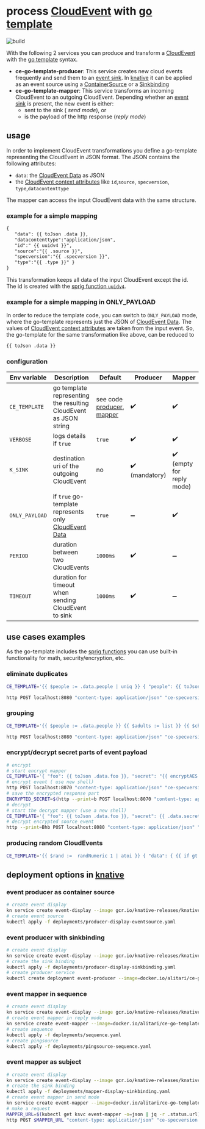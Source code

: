 # process [CloudEvent] with [go template]

![build](https://github.com/alitari/ce-go-template/workflows/TestAndBuild/badge.svg)

With the following 2 services you can produce and transform a [CloudEvent] with the [go template] syntax.

- **ce-go-template-producer**: This service creates new cloud events frequently and send them to an [event sink]. In [knative] it can be applied as an event source using a [ContainerSource] or a [Sinkbinding]
- **ce-go-template-mapper**: This service transforms an incoming CloudEvent to an outgoing CloudEvent. Depending whether an [event sink] is present, the new event is either:
   - sent to the sink ( *send mode*), or
   - is the payload of the http response (*reply mode*)

## usage

In order to implement CloudEvent transformations you define a go-template representing the CloudEvent in JSON format. The JSON contains the following attributes:

- `data`: the [CloudEvent Data] as JSON
- the [CloudEvent context attributes] like `id`,`source`, `specversion`, `type`,`datacontenttype`

The mapper can access the input CloudEvent data with the same structure.

### example for a simple mapping

```txt
{ 
   "data": {{ toJson .data }},
   "datacontenttype":"application/json",
   "id":" {{ uuidv4 }}",
   "source":"{{ .source }}",
   "specversion":"{{ .specversion }}",
   "type":"{{ .type }}" }
}
```
This transformation keeps all data of the input CloudEvent except the id. The id is created with the [sprig function `uuidv4`](http://masterminds.github.io/sprig/uuid.html).

### example for a simple mapping in ONLY_PAYLOAD

In order to reduce the template code, you can switch to `ONLY_PAYLOAD` mode, where the go-template represents just the JSON of [CloudEvent Data]. The values of [CloudEvent context attributes] are taken from the input event. So, the go-template for the same transformation like above, can be reduced to

```txt
{{ toJson .data }}
```



### configuration

| Env variable | Description | Default | Producer | Mapper |
| ------------ | ------------| ------- | -------| ---|
| `CE_TEMPLATE` | go template representing the resulting CloudEvent as JSON string | see code [producer](cmd/producer/main.go), [mapper](cmd/mapper/main.go)  | :heavy_check_mark: | :heavy_check_mark: |
| `VERBOSE` | logs details if `true` |`true`| :heavy_check_mark: | :heavy_check_mark: |
| `K_SINK` | destination uri of the outgoing CloudEvent |no | :heavy_check_mark: (mandatory)  | :heavy_check_mark: (empty for reply mode) |
| `ONLY_PAYLOAD` | if `true` go-template represents only [CloudEvent Data] | `true` | :heavy_minus_sign:  | :heavy_check_mark: |
| `PERIOD` | duration between two CloudEvents  |`1000ms`| :heavy_check_mark: | :heavy_minus_sign: |
| `TIMEOUT` | duration for timeout when sending CloudEvent to sink |`1000ms`| :heavy_check_mark: | :heavy_minus_sign: |


## use cases examples

As the go-template includes the [sprig functions] you can use built-in functionality for math, security/encryption, etc.

### eliminate duplicates

```bash
CE_TEMPLATE='{{ $people := .data.people | uniq }} { "people": {{ toJson $people }} }' go run cmd/mapper/main.go

http POST localhost:8080 "content-type: application/json" "ce-specversion: 1.0" "ce-source: http-command" "ce-type: example" "ce-id: 123-abc" people:='[ { "name": "Bob", "age": "23" }, { "name": "John", "age": "17" } , {"name": "Bill", "age": "70"}, { "name": "Bob", "age": "23" } ]'
```

### grouping

```bash
CE_TEMPLATE='{{ $people := .data.people }} {{ $adults := list }} {{ $children := list }} {{ range $people }} {{ $age := .age | atoi }} {{ if gt $age 17 }} {{ $adults = append $adults . }}{{ else }}{{ $children = append $children . }}{{ end }} {{ end }}{ "adults": {{ toJson $adults }}, "children": {{ toJson $children }} }' go run cmd/mapper/main.go

http POST localhost:8080 "content-type: application/json" "ce-specversion: 1.0" "ce-source: http-command" "ce-type: example" "ce-id: 123-abc" people:='[ { "name": "Bob", "age": "23" }, { "name": "John", "age": "17" } , {"name": "Bill", "age": "70"} ]'
```

### encrypt/decrypt secret parts of event payload

```bash
# encrypt
# start encrypt mapper 
CE_TEMPLATE='{ "foo": {{ toJson .data.foo }}, "secret": "{{ encryptAES (env "SECRET_KEY") (toJson .data.secret) }}" }' SECRET_KEY="mysecretKey" CE_PORT=8070 go run cmd/mapper/main.go
# encrypt event ( use new shell)
http POST localhost:8070 "content-type: application/json" "ce-specversion: 1.0" "ce-source: http-command" "ce-type: example" "ce-id: 123-abc" foo=foovalue secret:='{ "name": "James", "lastName": "Bond"}'
# save the encrypted response part
ENCRYPTED_SECRET=$(http --print=b POST localhost:8070 "content-type: application/json" "ce-specversion: 1.0" "ce-source: http-command" "ce-type: example" "ce-id: 123-abc" foo=foovalue secret:='{ "name": "James", "lastName": "Bond"}' | jq -r .secret)
# decrypt
# start the decrypt mapper (use a new shell)
CE_TEMPLATE='{ "foo": {{ toJson .data.foo }}, "secret": {{ .data.secret | decryptAES (env "SECRET_KEY") }} }' SECRET_KEY="mysecretKey" go run cmd/mapper/main.go
# decrypt encrypted source event 
http --print=Bhb POST localhost:8080 "content-type: application/json" "ce-specversion: 1.0" "ce-source: http-command" "ce-type: example" "ce-id: 123-abc" foo=foovalue secret=$ENCRYPTED_SECRET
```

### producing random CloudEvents

```bash
CE_TEMPLATE='{{ $rand :=  randNumeric 1 | atoi }} { "data": { {{ if gt $rand 5 }} "foo": "foovalue" {{ else }} "bar": "barvalue" {{ end }} } , "datacontenttype":"application/json","id": {{ uuidv4 | quote }}, "source":"random producer","specversion":"1.0","type":"random producer type" }' K_SINK=https://httpbin.org/post go run cmd/producer/main.go
```

## deployment options in [knative]

### event producer as container source

```bash
# create event display
kn service create event-display --image gcr.io/knative-releases/knative.dev/eventing-contrib/cmd/event_display --cluster-local --scale-min 1
# create event source
kubectl apply -f deployments/producer-display-eventsource.yaml
```

### event producer with sinkbinding

```bash
# create event display
kn service create event-display --image gcr.io/knative-releases/knative.dev/eventing-contrib/cmd/event_display --cluster-local --scale-min 1
# create the sink binding
kubectl apply -f deployments/producer-display-sinkbinding.yaml
# create producer service
kubectl create deployment event-producer --image=docker.io/alitari/ce-go-template-producer
```

### event mapper in sequence

```bash
# create event display
kn service create event-display --image gcr.io/knative-releases/knative.dev/eventing-contrib/cmd/event_display --cluster-local --scale-min 1
# create event mapper in reply mode
kn service create event-mapper --image=docker.io/alitari/ce-go-template-mapper --cluster-local --scale-min 1
# create sequence
kubectl apply -f deployments/sequence.yaml
# create pingsource
kubectl apply -f deployments/pingsource-sequence.yaml
```

### event mapper as subject

```bash
# create event display
kn service create event-display --image gcr.io/knative-releases/knative.dev/eventing-contrib/cmd/event_display --cluster-local --scale-min 1
# create the sink binding
kubectl apply -f deployments/mapper-display-sinkbinding.yaml
# create event mapper in send mode
kn service create event-mapper --image=docker.io/alitari/ce-go-template-mapper --scale-min 1
# make a request
MAPPER_URL=$(kubectl get ksvc event-mapper -o=json | jq -r .status.url)
http POST $MAPPER_URL "content-type: application/json" "ce-specversion: 1.0" "ce-source: http-command" "ce-type: http.demo" "ce-id: 123-abc" name=Hase
```

[CloudEvent]: https://github.com/cloudevents/spec
[knative]: https://knative.dev/
[CloudEvents spec]: https://github.com/cloudevents/spec/blob/v1.0/spec.md
[CloudEvent Data]: https://github.com/cloudevents/spec/blob/v1.0/spec.md#event-data
[CloudEvent context attributes]: https://github.com/cloudevents/spec/blob/v1.0/spec.md#context-attributes
[go template]: https://golang.org/pkg/text/template/
[ContainerSource]: https://knative.dev/docs/eventing/sources/containersource/
[Sinkbinding]: https://knative.dev/docs/eventing/sources/sinkbinding/
[httpie]: https://httpie.org/
[event sink]: https://redhat-developer-demos.github.io/knative-tutorial/knative-tutorial-eventing/eventing-src-to-sink.html#eventing-sink
[sprig functions]: http://masterminds.github.io/sprig/
